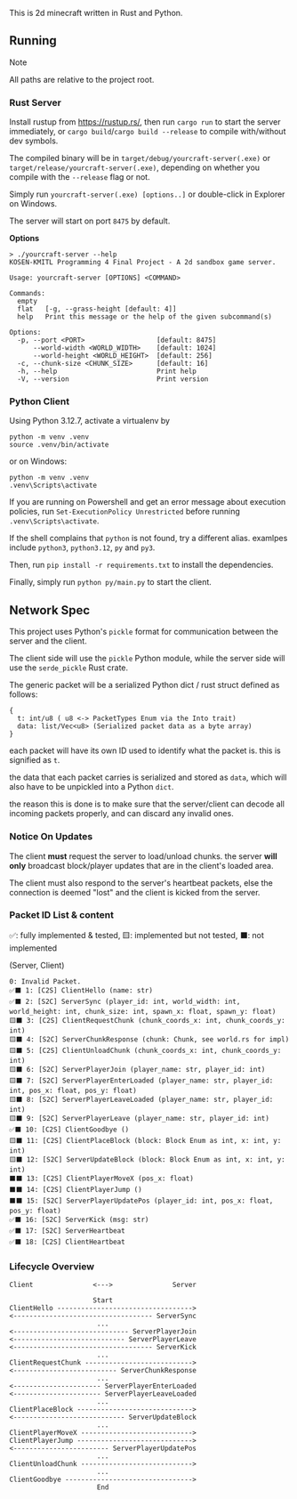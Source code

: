 This is 2d minecraft written in Rust and Python.

## Running
> [!NOTE]
> All paths are relative to the project root.
### Rust Server
Install rustup from https://rustup.rs/, then run
`cargo run` to start the server immediately, or `cargo build`/`cargo build --release` to compile with/without dev symbols.

The compiled binary will be in `target/debug/yourcraft-server(.exe)` or `target/release/yourcraft-server(.exe)`, depending on whether you compile with the `--release` flag or not.

Simply run `yourcraft-server(.exe) [options..]` or double-click in Explorer on Windows.

The server will start on port `8475` by default.

**Options**

```shell
> ./yourcraft-server --help
KOSEN-KMITL Programming 4 Final Project - A 2d sandbox game server.

Usage: yourcraft-server [OPTIONS] <COMMAND>

Commands:
  empty  
  flat   [-g, --grass-height [default: 4]]
  help   Print this message or the help of the given subcommand(s)

Options:
  -p, --port <PORT>                  [default: 8475]
      --world-width <WORLD_WIDTH>    [default: 1024]
      --world-height <WORLD_HEIGHT>  [default: 256]
  -c, --chunk-size <CHUNK_SIZE>      [default: 16]
  -h, --help                         Print help
  -V, --version                      Print version
```

### Python Client
Using Python 3.12.7, activate a virtualenv by
```shell
python -m venv .venv
source .venv/bin/activate
```
or on Windows:
```shell
python -m venv .venv
.venv\Scripts\activate
```
If you are running on Powershell and get an error message about execution policies, run
`Set-ExecutionPolicy Unrestricted` before running `.venv\Scripts\activate`.

If the shell complains that `python` is not found, try a different alias. examlpes include
`python3`, `python3.12`, `py` and `py3`.

Then, run `pip install -r requirements.txt` to install the dependencies.

Finally, simply run `python py/main.py` to start the client.

## Network Spec
This project uses Python's `pickle` format for communication between the server and the client.

The client side will use the `pickle` Python module, while the server side will use the `serde_pickle` Rust crate.

The generic packet will be a serialized Python dict / rust struct defined as follows:
```
{
  t: int/u8 ( u8 <-> PacketTypes Enum via the Into trait)
  data: list/Vec<u8> (Serialized packet data as a byte array)
}
```

each packet will have its own ID used to identify what the packet is. this is signified as `t`.

the data that each packet carries is serialized and stored as `data`, which will also have to be unpickled into a Python `dict`.

the reason this is done is to make sure that the server/client can decode all incoming packets properly, and can discard any invalid ones.

### Notice On Updates
The client **must** request the server to load/unload chunks. the server **will only** broadcast block/player updates that are in the client's loaded area.

The client must also respond to the server's heartbeat packets, else the connection is deemed "lost" and the client is
kicked from the server.

### Packet ID List & content 
✅: fully implemented & tested, 🟨: implemented but not tested, ⬛: not implemented

(Server, Client)
```
0: Invalid Packet.
✅⬛ 1: [C2S] ClientHello (name: str)                                                                                           
✅⬛ 2: [S2C] ServerSync (player_id: int, world_width: int, world_height: int, chunk_size: int, spawn_x: float, spawn_y: float) 
🟨⬛ 3: [C2S] ClientRequestChunk (chunk_coords_x: int, chunk_coords_y: int)                                                     
🟨⬛ 4: [S2C] ServerChunkResponse (chunk: Chunk, see world.rs for impl)                                                         
🟨⬛ 5: [C2S] ClientUnloadChunk (chunk_coords_x: int, chunk_coords_y: int)                                                      
🟨⬛ 6: [S2C] ServerPlayerJoin (player_name: str, player_id: int)                                                               
🟨⬛ 7: [S2C] ServerPlayerEnterLoaded (player_name: str, player_id: int, pos_x: float, pos_y: float)                            
🟨⬛ 8: [S2C] ServerPlayerLeaveLoaded (player_name: str, player_id: int)                                                        
🟨⬛ 9: [S2C] ServerPlayerLeave (player_name: str, player_id: int)                                                              
✅⬛ 10: [C2S] ClientGoodbye ()                                                                                                 
🟨⬛ 11: [C2S] ClientPlaceBlock (block: Block Enum as int, x: int, y: int)                                                      
🟨⬛ 12: [S2C] ServerUpdateBlock (block: Block Enum as int, x: int, y: int)                                                     
⬛⬛ 13: [C2S] ClientPlayerMoveX (pos_x: float)                                                                                 
⬛⬛ 14: [C2S] ClientPlayerJump ()                                                                                              
⬛⬛ 15: [S2C] ServerPlayerUpdatePos (player_id: int, pos_x: float, pos_y: float)                                               
✅⬛ 16: [S2C] ServerKick (msg: str)                                                                                            
✅⬛ 17: [S2C] ServerHeartbeat                                                                                                  
✅⬛ 18: [C2S] ClientHeartbeat                                                                                                  
```

### Lifecycle Overview
```
Client               <--->               Server

                     Start
ClientHello ---------------------------------->
<----------------------------------- ServerSync
                      ...
<----------------------------- ServerPlayerJoin
<---------------------------- ServerPlayerLeave
<----------------------------------- ServerKick
                      ...
ClientRequestChunk --------------------------->
<-------------------------- ServerChunkResponse
                      ...
<---------------------- ServerPlayerEnterLoaded
<---------------------- ServerPlayerLeaveLoaded
                      ...
ClientPlaceBlock ----------------------------->
<---------------------------- ServerUpdateBlock
                      ...
ClientPlayerMoveX ---------------------------->
ClientPlayerJump ----------------------------->
<------------------------ ServerPlayerUpdatePos
                      ...
ClientUnloadChunk ---------------------------->
                      ...
ClientGoodbye -------------------------------->
                      End
```

